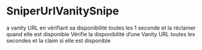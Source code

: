 # SniperUrlVanitySnipe 

a vanity URL en vérifiant sa disponibilité toutes les 1 seconde et la réclamer quand elle est disponible Vérifie la disponibilité d’une Vanity URL toutes les secondes et la claim si elle est disponible

